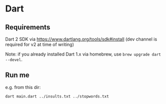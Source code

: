 # Dart

## Requirements

Dart 2 SDK via https://www.dartlang.org/tools/sdk#install (dev channel is required for v2 at time of writing)

Note: if you already installed Dart 1.x via homebrew, use `brew upgrade dart --devel`.

## Run me

e.g. from this dir:

`dart main.dart ../insults.txt ../stopwords.txt`
